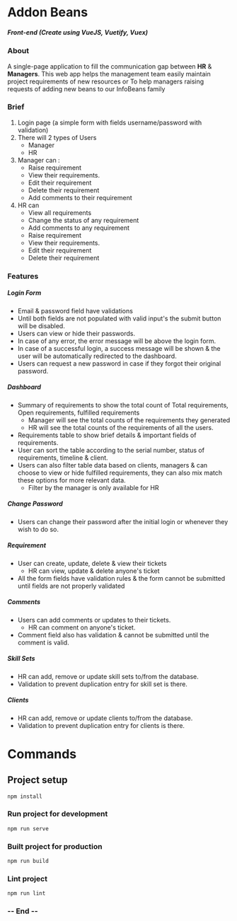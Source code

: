 # Addon Beans
##### Front-end (Create using VueJS, Vuetify, Vuex)

### About
A single-page application to fill the communication gap between **HR** & **Managers**. This web app helps the management team easily maintain project requirements of new resources or To help managers raising requests of adding new beans to our InfoBeans family

### Brief

1. Login page (a simple form with fields username/password with validation)
2. There will 2 types of Users
   - Manager
   - HR
3. Manager can :
   - Raise requirement
   - View their requirements.
   - Edit their requirement
   - Delete their requirement
   - Add comments to their requirement
4. HR can
   - View all requirements
   - Change the status of any requirement
   - Add comments to any requirement
   - Raise requirement
   - View their requirements.
   - Edit their requirement
   - Delete their requirement


### Features

##### Login Form

- Email & password field have validations
- Until both fields are not populated with valid input's the submit button will be disabled.
- Users can view or hide their passwords.
- In case of any error, the error message will be above the login form.
- In case of a successful login, a success message will be shown & the user will be automatically redirected to the dashboard.
- Users can request a new password in case if they forgot their original password.


##### Dashboard
- Summary of requirements to show the total count of Total requirements, Open requirements, fulfilled requirements
	- Manager will see the total counts of the requirements they generated
	- HR will see the total counts of the requirements of all the users.
- Requirements table to show brief details & important fields of requirements.
- User can sort the table according to the serial number, status of requirements, timeline & client.
- Users can also filter table data based on clients, managers & can choose to view or hide fulfilled requirements, they can also mix match these options for more relevant data.
	- Filter by the manager is only available for HR


##### Change Password
- Users can change their password after the initial login or whenever they wish to do so.


##### Requirement
- User can create, update, delete & view their tickets
	- HR can view, update & delete  anyone's ticket
- All the form fields have validation rules & the form cannot be submitted until fields are not properly validated


##### Comments
- Users can add comments or updates to their tickets.
	- HR can comment on anyone's ticket.
- Comment field also has validation & cannot be submitted until the comment is valid.


##### Skill Sets
- HR can add, remove or update skill sets to/from the database.
- Validation to prevent duplication entry for skill set is there.


##### Clients
- HR can add, remove or update clients to/from the database.
- Validation to prevent duplication entry for clients is there.


# Commands

## Project setup

```
npm install
```

### Run project for development

```
npm run serve
```

### Built project for  production

```
npm run build
```

### Lint project

```
npm run lint
```





### -- End --
